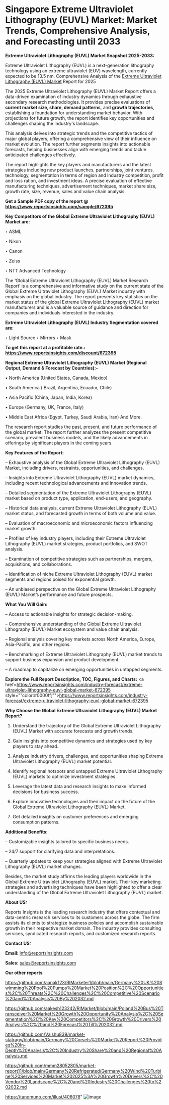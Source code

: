 # Singapore Extreme Ultraviolet Lithography (EUVL) Market: Market Trends, Comprehensive Analysis, and Forecasting until 2033

<strong>Extreme Ultraviolet Lithography (EUVL) Market Snapshot 2025-2033:</strong>

Extreme Ultraviolet Lithography (EUVL) is a next-generation lithography technology using an extreme ultraviolet (EUV) wavelength, currently expected to be 13.5 nm. Comprehensive Analysis of the <a href=https://www.reportsinsights.com/sample/672395>Extreme Ultraviolet Lithography (EUVL) Market</a> Report for 2025

The 2025 Extreme Ultraviolet Lithography (EUVL) Market Report offers a data-driven examination of industry dynamics through exhaustive secondary research methodologies. It provides precise evaluations of <strong>current market size, share, demand patterns</strong>, and <strong>growth trajectories</strong>, establishing a foundation for understanding market behavior. With projections for future growth, the report identifies key opportunities and challenges shaping the industry's landscape.

This analysis delves into strategic trends and the competitive tactics of major global players, offering a comprehensive view of their influence on market evolution. The report further segments insights into actionable forecasts, helping businesses align with emerging trends and tackle anticipated challenges effectively.

The report highlights the key players and manufacturers and the latest strategies including new product launches, partnerships, joint ventures, technology, segmentation in terms of region and industry competition, profit and loss ration, and investment ideas. A precise evaluation of effective manufacturing techniques, advertisement techniques, market share size, growth rate, size, revenue, sales and value chain analysis.

<strong>Get a Sample PDF copy of the report @ <a href=https://www.reportsinsights.com/sample/672395 style=color:#0000ff;>https://www.reportsinsights.com/sample/672395</a></strong>

<strong>Key Competitors of the Global Extreme Ultraviolet Lithography (EUVL) Market are:</strong>

‣ ASML

‣ Nikon

‣ Canon

‣ Zeiss

‣ NTT Advanced Technology

The ‘Global Extreme Ultraviolet Lithography (EUVL) Market Research Report’ is a comprehensive and informative study on the current state of the Global Extreme Ultraviolet Lithography (EUVL) Market industry with emphasis on the global industry. The report presents key statistics on the market status of the global Extreme Ultraviolet Lithography (EUVL) market manufacturers and is a valuable source of guidance and direction for companies and individuals interested in the industry.

<strong>Extreme Ultraviolet Lithography (EUVL) Industry Segmentation covered are:</strong>

‣ Light Source
‣ Mirrors
‣ Mask

<strong>To get this report at a profitable rate.: <a href=https://www.reportsinsights.com/discount/672395 style=color:#0000ff;>https://www.reportsinsights.com/discount/672395</a></strong>

<strong>Regional Extreme Ultraviolet Lithography (EUVL) Market (Regional Output, Demand &amp; Forecast by Countries):-</strong>

• North America (United States, Canada, Mexico)

• South America ( Brazil, Argentina, Ecuador, Chile)

• Asia Pacific (China, Japan, India, Korea)

• Europe (Germany, UK, France, Italy)

• Middle East Africa (Egypt, Turkey, Saudi Arabia, Iran) And More.

The research report studies the past, present, and future performance of the global market. The report further analyzes the present competitive scenario, prevalent business models, and the likely advancements in offerings by significant players in the coming years.

<strong>Key Features of the Report:</strong>

– Exhaustive analysis of the Global Extreme Ultraviolet Lithography (EUVL) Market, including drivers, restraints, opportunities, and challenges.

– Insights into Extreme Ultraviolet Lithography (EUVL) market dynamics, including recent technological advancements and innovation trends.

– Detailed segmentation of the Extreme Ultraviolet Lithography (EUVL) market based on product type, application, end-users, and geography.

– Historical data analysis, current Extreme Ultraviolet Lithography (EUVL) market status, and forecasted growth in terms of both volume and value.

– Evaluation of macroeconomic and microeconomic factors influencing market growth.

– Profiles of key industry players, including their Extreme Ultraviolet Lithography (EUVL) market strategies, product portfolios, and SWOT analysis.

– Examination of competitive strategies such as partnerships, mergers, acquisitions, and collaborations.

– Identification of niche Extreme Ultraviolet Lithography (EUVL) market segments and regions poised for exponential growth.

– An unbiased perspective on the Global Extreme Ultraviolet Lithography (EUVL) Market’s performance and future prospects.

<strong>What You Will Gain:</strong>

– Access to actionable insights for strategic decision-making.

– Comprehensive understanding of the Global Extreme Ultraviolet Lithography (EUVL) Market ecosystem and value chain analysis.

– Regional analysis covering key markets across North America, Europe, Asia-Pacific, and other regions.

– Benchmarking of Extreme Ultraviolet Lithography (EUVL) market trends to support business expansion and product development.

– A roadmap to capitalize on emerging opportunities in untapped segments.

<strong>Explore the Full Report Description, TOC, Figures, and Charts:</strong>
<a href=https://www.reportsinsights.com/industry-forecast/extreme-ultraviolet-lithography-euvl-global-market-672395 style=""color:#0000ff;"">https://www.reportsinsights.com/industry-forecast/extreme-ultraviolet-lithography-euvl-global-market-672395</a>

<strong>Why Choose the Global Extreme Ultraviolet Lithography (EUVL) Market Report?</strong>

1. Understand the trajectory of the Global Extreme Ultraviolet Lithography (EUVL) Market with accurate forecasts and growth trends.

2. Gain insights into competitive dynamics and strategies used by key players to stay ahead.

3. Analyze industry drivers, challenges, and opportunities shaping Extreme Ultraviolet Lithography (EUVL) market potential.

4. Identify regional hotspots and untapped Extreme Ultraviolet Lithography (EUVL) markets to optimize investment strategies.

5. Leverage the latest data and research insights to make informed decisions for business success.

6. Explore innovative technologies and their impact on the future of the Global Extreme Ultraviolet Lithography (EUVL) Market.

7. Get detailed insights on customer preferences and emerging consumption patterns.

<strong>Additional Benefits:</strong>

– Customizable insights tailored to specific business needs.

– 24/7 support for clarifying data and interpretations.

– Quarterly updates to keep your strategies aligned with Extreme Ultraviolet Lithography (EUVL) market changes.

Besides, the market study affirms the leading players worldwide in the Global Extreme Ultraviolet Lithography (EUVL) market. Their key marketing strategies and advertising techniques have been highlighted to offer a clear understanding of the Global Extreme Ultraviolet Lithography (EUVL) market.

<strong><strong>About US</strong>:</strong>

Reports Insights is the leading research industry that offers contextual and data-centric research services to its customers across the globe. The firm assists its clients to strategize business policies and accomplish sustainable growth in their respective market domain. The industry provides consulting services, syndicated research reports, and customized research reports.

<strong>Contact US:</strong>

<p class=><b>Email:</b> <a href=mailto:info@reportsinsights.com>info@reportsinsights.com</a></p>
<p class=><b>Sales:</b> <a href=mailto:sales@reportsinsights.com>sales@reportsinsights.com</a></p>

<strong>Our other reports</strong>

<a href=https://github.com/aanak123/RIMarketer1/blob/main/Germany%20UK%20Swimming%20Pool%20Pumps%20Market%20Position%2C%20Opportunities%2C%20Threats%2C%20Challenges%2C%20Competitive%20Scenario%20and%20Analysis%20By%202032.md>https://github.com/aanak123/RIMarketer1/blob/main/Germany%20UK%20Swimming%20Pool%20Pumps%20Market%20Position%2C%20Opportunities%2C%20Threats%2C%20Challenges%2C%20Competitive%20Scenario%20and%20Analysis%20By%202032.md</a>

<a href=https://github.com/aakesh123242/RIMarket/blob/main/Poland%20Bus%20Transceiver%20Market%20Growth%20Opportunity%20Analysis%2C%20Segmentation%2C%20Key%20Competitors%2C%20Growth%20Drivers%20Analysis%2C%20and%20Forecast%20Till%202032.md>https://github.com/aakesh123242/RIMarket/blob/main/Poland%20Bus%20Transceiver%20Market%20Growth%20Opportunity%20Analysis%2C%20Segmentation%2C%20Key%20Competitors%2C%20Growth%20Drivers%20Analysis%2C%20and%20Forecast%20Till%202032.md</a>

<a href=https://github.com/Vaishu839/market-statragy/blob/main/Germany%20Corsets%20Market%20Report%20Provides%20In-Depth%20Analysis%2C%20Industry%20Share%20and%20Regional%20Analysis.md>https://github.com/Vaishu839/market-statragy/blob/main/Germany%20Corsets%20Market%20Report%20Provides%20In-Depth%20Analysis%2C%20Industry%20Share%20and%20Regional%20Analysis.md</a>

<a href=https://github.com/mmm28052805/market-report11/blob/main/Germany%20Refrigerated/Germany%20Wind%20Turbine%20Services%20Market%202025%3A%20Growth%20Drivers%2C%20Vendor%20Landscape%2C%20and%20Industry%20Challenges%20to%202032.md>https://github.com/mmm28052805/market-report11/blob/main/Germany%20Refrigerated/Germany%20Wind%20Turbine%20Services%20Market%202025%3A%20Growth%20Drivers%2C%20Vendor%20Landscape%2C%20and%20Industry%20Challenges%20to%202032.md</a>

<a href=https://tanomuno.com/illust/406078>https://tanomuno.com/illust/406078</a>"
![image](https://github.com/user-attachments/assets/c33165c9-b11b-453e-b4b0-3664d9b86b96)
